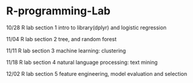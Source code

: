 # R-programming-Lab

10/28 R lab section 1 intro to library(dplyr) and logistic regression

11/04 R lab section 2 tree, and random forest

11/11 R lab section 3 machine learning: clustering

11/18 R lab section 4 natural language processing: text mining

12/02 R lab section 5 feature engineering, model evaluation and selection


